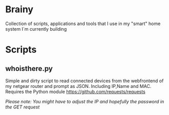 # Brainy
Collection of scripts, applications and tools that I use in my "smart" home system I´m currently building

# Scripts

## whoisthere.py
Simple and dirty script to read connected devices from the webfrontend of my netgear router and prompt as JSON. Including IP,Name and MAC.
Requires the Python module https://github.com/requests/requests

*Please note: You might have to adjust the IP and hopefully the password in the GET request*
